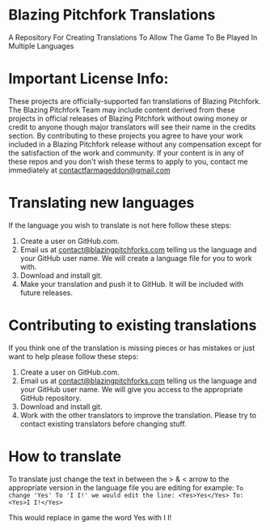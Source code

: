 # Blazing Pitchfork Translations
A Repository For Creating Translations To Allow The Game To Be Played In Multiple Languages
# Important License Info: 
These projects are officially-supported fan translations of Blazing Pitchfork. The Blazing Pitchfork Team may include content derived from these projects in official releases of Blazing Pitchfork without owing money or credit to anyone though major translators will see their name in the credits section. By contributing to these projects you agree to have your work included in a Blazing Pitchfork release without any compensation except for the satisfaction of the work and community. If your content is in any of these repos and you don't wish these terms to apply to you, contact me immediately at contactfarmageddon@gmail.com

# Translating new languages
If the language you wish to translate is not here follow these steps:

1. Create a user on GitHub.com.
2. Email us at contact@blazingpitchforks.com telling us the language and your GitHub user name. We will create a language file for you to work with.
3. Download and install git.
4. Make your translation and push it to GitHub. It will be included with future releases.

# Contributing to existing translations

If you think one of the translation is missing pieces or has mistakes or just want to help please follow these steps:

1. Create a user on GitHub.com.
2. Email us at contact@blazingpitchforks.com telling us the language and your GitHub user name. We will give you access to the appropriate GitHub repository.
3. Download and install git.
4. Work with the other translators to improve the translation. Please try to contact existing translators before changing stuff.

# How to translate

To translate just change the text in between the > & < arrow to the appropriate version in the language file you are editing for example:
    ```To change 'Yes' To 'I I!' we would edit the line:
    <Yes>Yes</Yes>
    To:
    <Yes>I I!</Yes>```

This would replace in game the word Yes with I I!
